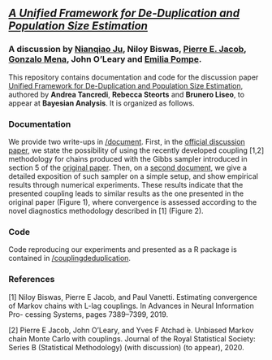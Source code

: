 ## *[A Unified Framework for De-Duplication and Population Size Estimation](https://projecteuclid.org/euclid.ba/1551949260)* 

### A discussion by [Nianqiao Ju](https://phylliswithdata.com/about/), Niloy Biswas, [Pierre E. Jacob](https://sites.google.com/site/pierrejacob/), [Gonzalo Mena](http://gomena.github.io), John O’Leary and [Emilia Pompe](https://www.stats.ox.ac.uk/~pompe/).


This repository contains documentation and code for the discussion paper [Unified Framework for De-Duplication and Population Size Estimation](https://projecteuclid.org/euclid.ba/1551949260), authored by **Andrea Tancredi**, **Rebecca Steorts**  and **Brunero Liseo**,  to appear at **Bayesian Analysis**. It is organized as follows.

### Documentation
We provide two write-ups in [/document](https://github.com/EmiliaPompe/discussion_unified_framework/tree/master/document). First, in the [official discussion paper](https://github.com/EmiliaPompe/discussion_unified_framework/blob/master/document/badiscussion.pdf ), we state the possibility of using the recently developed coupling [1,2] methodology for chains produced with the Gibbs sampler introduced in section 5 of the [original paper](https://projecteuclid.org/euclid.ba/1551949260). Then, on a [second document](https://github.com/EmiliaPompe/discussion_unified_framework/blob/master/document/documentation.pdf), we give a detailed exposition of such sampler on a simple setup, and show empirical results through numerical experiments. These results indicate that the presented coupling leads to similar results as the one presented in the original paper (Figure 1), where convergence is assessed according to the novel diagnostics methodology described in [1] (Figure 2).

### Code
Code reproducing our experiments and presented as a R package is contained in [/couplingdeduplication](https://github.com/EmiliaPompe/discussion_unified_framework/tree/master/couplingdeduplication).

### References

[1] Niloy Biswas, Pierre E Jacob, and Paul Vanetti. Estimating convergence of Markov chains with L-lag couplings. In Advances in Neural Information Pro- cessing Systems, pages 7389–7399, 2019. 

[2] Pierre E Jacob, John O’Leary, and Yves F Atchad ́e. Unbiased Markov chain Monte Carlo with couplings. Journal of the Royal Statistical Society: Series B (Statistical Methodology) (with discussion) (to appear), 2020. 








